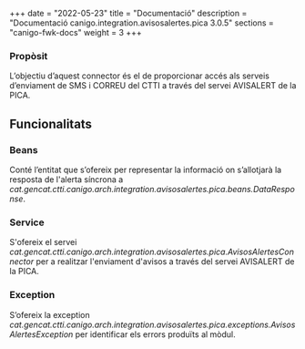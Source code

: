 +++
date        = "2022-05-23"
title       = "Documentació"
description = "Documentació canigo.integration.avisosalertes.pica 3.0.5"
sections    = "canigo-fwk-docs"
weight      = 3
+++

### Propòsit

L’objectiu d’aquest connector és el de proporcionar accés als serveis d’enviament de SMS i CORREU del CTTI a
través del servei AVISALERT de la PICA.

## Funcionalitats

### Beans

Conté l’entitat que s’ofereix per representar la informació on s’allotjarà la resposta de l'alerta síncrona
a *cat.gencat.ctti.canigo.arch.integration.avisosalertes.pica.beans.DataResponse*.

### Service

S'ofereix el servei *cat.gencat.ctti.canigo.arch.integration.avisosalertes.pica.AvisosAlertesConnector*
per a realitzar l'enviament d'avisos a través del servei AVISALERT de la PICA.

### Exception

S’ofereix la exception *cat.gencat.ctti.canigo.arch.integration.avisosalertes.pica.exceptions.AvisosAlertesException*
per identificar els errors produïts al mòdul.
